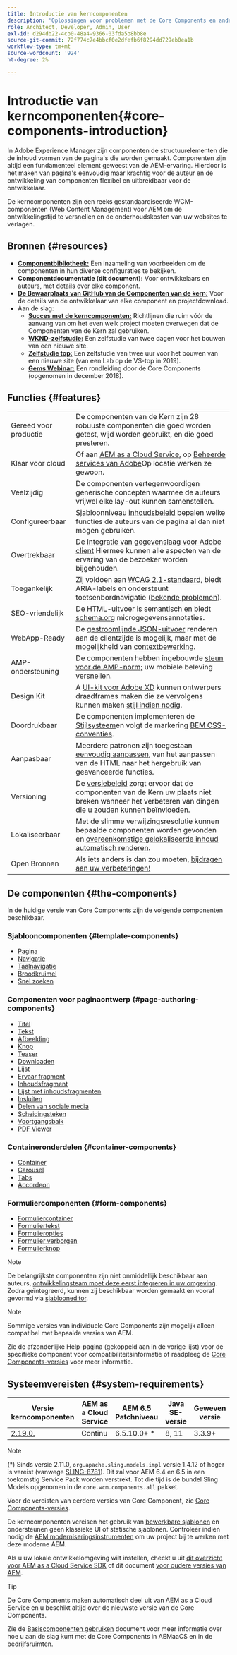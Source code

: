 ```yaml
---
title: Introductie van kerncomponenten
description: 'Oplossingen voor problemen met de Core Components en anderen toestaan elementen te ontwerpen binnen AEM. '
role: Architect, Developer, Admin, User
exl-id: d294db22-4cb0-48a4-9366-03fda5b8bb8e
source-git-commit: 72f774c7e4bbcf0e2dfefb6f8294dd729eb0ea1b
workflow-type: tm+mt
source-wordcount: '924'
ht-degree: 2%

---
```


# Introductie van kerncomponenten{#core-components-introduction}

In Adobe Experience Manager zijn componenten de structuurelementen die de inhoud vormen van de pagina&#39;s die worden gemaakt. Componenten zijn altijd een fundamenteel element geweest van de AEM-ervaring. Hierdoor is het maken van pagina&#39;s eenvoudig maar krachtig voor de auteur en de ontwikkeling van componenten flexibel en uitbreidbaar voor de ontwikkelaar.

De kerncomponenten zijn een reeks gestandaardiseerde WCM-componenten (Web Content Management) voor AEM om de ontwikkelingstijd te versnellen en de onderhoudskosten van uw websites te verlagen.

## Bronnen {#resources}

* **[Componentbibliotheek:](https://www.adobe.com/go/aem_cmp_library)** Een inzameling van voorbeelden om de componenten in hun diverse configuraties te bekijken.
* **Componentdocumentatie (dit document):** Voor ontwikkelaars en auteurs, met details over elke component.
* **[De Bewaarplaats van GitHub van de Componenten van de kern:](https://github.com/adobe/aem-core-wcm-components)** Voor de details van de ontwikkelaar van elke component en projectdownload.
* Aan de slag:
   * **[Succes met de kerncomponenten:](/help/developing/success.md)** Richtlijnen die ruim vóór de aanvang van om het even welk project moeten overwegen dat de Componenten van de Kern zal gebruiken.
   * **[WKND-zelfstudie:](https://experienceleague.adobe.com/docs/experience-manager-learn/getting-started-wknd-tutorial-develop/overview.html)** Een zelfstudie van twee dagen voor het bouwen van een nieuwe site.
   * **[Zelfstudie top:](https://expleague.azureedge.net/labs/L767/index.html)** Een zelfstudie van twee uur voor het bouwen van een nieuwe site (van een Lab op de VS-top in 2019).
   * **[Gems Webinar:](https://helpx.adobe.com/experience-manager/kt/eseminars/gems/AEM-Core-Components.html)** Een rondleiding door de Core Components (opgenomen in december 2018).

## Functies {#features}

|  |  |
|---|---|
| Gereed voor productie | De componenten van de Kern zijn 28 robuuste componenten die goed worden getest, wijd worden gebruikt, en die goed presteren. |
| Klaar voor cloud | Of aan [AEM as a Cloud Service](https://experienceleague.adobe.com/docs/experience-manager-cloud-service/landing/home.html), op [Beheerde services van Adobe](https://github.com/adobe/aem-project-archetype/tree/master/src/main/archetype/dispatcher.ams)Op locatie werken ze gewoon. |
| Veelzijdig | De componenten vertegenwoordigen generische concepten waarmee de auteurs vrijwel elke lay-out kunnen samenstellen. |
| Configureerbaar | Sjabloonniveau [inhoudsbeleid](https://experienceleague.adobe.com/docs/experience-manager-cloud-service/content/implementing/developing/full-stack/components-templates/templates.html#content-policies) bepalen welke functies de auteurs van de pagina al dan niet mogen gebruiken. |
| Overtrekbaar | De [Integratie van gegevenslaag voor Adobe client](/help/developing/data-layer/overview.md) Hiermee kunnen alle aspecten van de ervaring van de bezoeker worden bijgehouden. |
| Toegankelijk | Zij voldoen aan [WCAG 2.1-standaard](https://www.w3.org/TR/WCAG21/), biedt ARIA-labels en ondersteunt toetsenbordnavigatie ([bekende problemen](https://github.com/adobe/aem-core-wcm-components/issues?utf8=✓&amp;q=is%3Aissue+is%3Aopen+accessibility+in%3Atitle)). |
| SEO-vriendelijk | De HTML-uitvoer is semantisch en biedt [schema.org](https://schema.org) microgegevensannotaties. |
| WebApp-Ready | De [gestroomlijnde JSON-uitvoer](https://experienceleague.adobe.com/docs/experience-manager-learn/foundation/development/develop-sling-model-exporter.html) renderen aan de clientzijde is mogelijk, maar met de mogelijkheid van [contextbewerking](https://experienceleague.adobe.com/docs/experience-manager-learn/sites/spa-editor/spa-editor-framework-feature-video-use.html). |
| AMP-ondersteuning | De componenten hebben ingebouwde [steun voor de AMP-norm;](/help/developing/amp.md) uw mobiele beleving versnellen. |
| Design Kit | A [UI-kit voor Adobe XD](https://experienceleague.adobe.com/docs/experience-manager-learn/assets/AEM-CoreComponents-UI-Kit.xd) kunnen ontwerpers draadframes maken die ze vervolgens kunnen maken [stijl indien nodig](https://github.com/adobe/aem-guides-wknd/releases/download/aem-guides-wknd-0.0.2/AEM_UI-kit-WKND.xd). |
| Doordrukbaar | De componenten implementeren de [Stijlsysteem](https://experienceleague.adobe.com/docs/experience-manager-cloud-service/content/sites/authoring/features/style-system.html)en volgt de markering [BEM CSS-conventies](http://getbem.com/). |
| Aanpasbaar | Meerdere patronen zijn toegestaan [eenvoudig aanpassen](developing/customizing.md), van het aanpassen van de HTML naar het hergebruik van geavanceerde functies. |
| Versioning | De [versiebeleid](https://github.com/adobe/aem-core-wcm-components/wiki/Versioning-policies) zorgt ervoor dat de componenten van de Kern uw plaats niet breken wanneer het verbeteren van dingen die u zouden kunnen beïnvloeden. |
| Lokaliseerbaar | Met de slimme verwijzingsresolutie kunnen bepaalde componenten worden gevonden en [overeenkomstige gelokaliseerde inhoud automatisch renderen](get-started/localization.md). |
| Open Bronnen | Als iets anders is dan zou moeten, [bijdragen aan uw verbeteringen!](https://github.com/adobe/aem-core-wcm-components/blob/master/CONTRIBUTING.md) |

## De componenten {#the-components}

In de huidige versie van Core Components zijn de volgende componenten beschikbaar.

### Sjablooncomponenten {#template-components}

* [Pagina](components/page.md)
* [Navigatie](components/navigation.md)
* [Taalnavigatie](components/language-navigation.md)
* [Broodkruimel](components/breadcrumb.md)
* [Snel zoeken](components/quick-search.md)

### Componenten voor paginaontwerp {#page-authoring-components}

* [Titel](components/title.md)
* [Tekst](components/text.md)
* [Afbeelding](components/image.md)
* [Knop](components/button.md)
* [Teaser](components/teaser.md)
* [Downloaden](components/download.md)
* [Lijst](components/list.md)
* [Ervaar fragment](components/experience-fragment.md)
* [Inhoudsfragment](components/content-fragment-component.md)
* [Lijst met inhoudsfragmenten](components/content-fragment-list.md)
* [Insluiten](components/embed.md)
* [Delen van sociale media](components/sharing.md)
* [Scheidingsteken](components/separator.md)
* [Voortgangsbalk](components/progress-bar.md)
* [PDF Viewer](components/pdf-viewer.md)

### Containeronderdelen {#container-components}

* [Container](components/container.md)
* [Carousel](components/carousel.md)
* [Tabs](components/tabs.md)
* [Accordeon](components/accordion.md)

### Formuliercomponenten {#form-components}

* [Formuliercontainer](components/forms/form-container.md)
* [Formuliertekst](components/forms/form-text.md)
* [Formulieropties](components/forms/form-options.md)
* [Formulier verborgen](components/forms/form-hidden.md)
* [Formulierknop](components/forms/form-button.md)

>[!NOTE]
>
>De belangrijkste componenten zijn niet onmiddellijk beschikbaar aan auteurs, [ontwikkelingsteam moet deze eerst integreren in uw omgeving](get-started/using.md). Zodra geïntegreerd, kunnen zij beschikbaar worden gemaakt en vooraf gevormd via [sjablooneditor](https://experienceleague.adobe.com/docs/experience-manager-cloud-service/sites/authoring/features/templates.html).

>[!NOTE]
>
>Sommige versies van individuele Core Components zijn mogelijk alleen compatibel met bepaalde versies van AEM.
>
>Zie de afzonderlijke Help-pagina (gekoppeld aan in de vorige lijst) voor de specifieke component voor compatibiliteitsinformatie of raadpleeg de [Core Components-versies](versions.md) voor meer informatie.

## Systeemvereisten {#system-requirements}

| Versie kerncomponenten | AEM as a Cloud Service | AEM 6.5 Patchniveau | Java SE-versie | Geweven versie |
|---------|---------|---------|---------|---------|
| [2.19.0.](https://github.com/adobe/aem-core-wcm-components/releases/tag/core.wcm.components.reactor-2.19.0) | Continu | 6.5.10.0+ * | 8, 11 | 3.3.9+ |

>[!NOTE]
>
>(*) Sinds versie 2.11.0, `org.apache.sling.models.impl` versie 1.4.12 of hoger is vereist (vanwege [SLING-8781](https://issues.apache.org/jira/browse/SLING-8781)). Dit zal voor AEM 6.4 en 6.5 in een toekomstig Service Pack worden verstrekt. Tot die tijd is de bundel Sling Models opgenomen in de `core.wcm.components.all` pakket.

Voor de vereisten van eerdere versies van Core Component, zie [Core Components-versies](versions.md).

De kerncomponenten vereisen het gebruik van [bewerkbare sjablonen](https://experienceleague.adobe.com/docs/experience-manager-learn/sites/page-authoring/template-editor-feature-video-use.html) en ondersteunen geen klassieke UI of statische sjablonen. Controleer indien nodig de [AEM moderniseringsinstrumenten](https://opensource.adobe.com/aem-modernize-tools/pages/tools.html) om uw project bij te werken met deze moderne AEM.

Als u uw lokale ontwikkelomgeving wilt instellen, checkt u uit [dit overzicht voor AEM as a Cloud Service SDK](https://experienceleague.adobe.com/docs/experience-manager-learn/cloud-service/local-development-environment-set-up/overview.html) of dit document [voor oudere versies van AEM](https://experienceleague.adobe.com/docs/experience-manager-learn/foundation/development/set-up-a-local-aem-development-environment.html).

>[!TIP]
>
>De Core Components maken automatisch deel uit van AEM as a Cloud Service en u beschikt altijd over de nieuwste versie van de Core Components.
>
>Zie de [Basiscomponenten gebruiken](/help/get-started/using.md) document voor meer informatie over hoe u aan de slag kunt met de Core Components in AEMaaCS en in de bedrijfsruimten.
